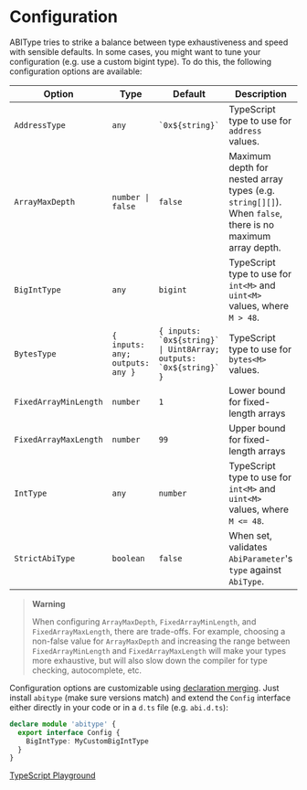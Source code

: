 # Configuration

ABIType tries to strike a balance between type exhaustiveness and speed with sensible defaults. In some cases, you might want to tune your configuration (e.g. use a custom bigint type). To do this, the following configuration options are available:

| Option                | Type                            | Default                                                               | Description                                                                                              |
| --------------------- | ------------------------------- | --------------------------------------------------------------------- | -------------------------------------------------------------------------------------------------------- |
| `AddressType`         | `any`                           | `` `0x${string}` ``                                                   | TypeScript type to use for `address` values.                                                             |
| `ArrayMaxDepth`       | `number \| false`               | `false`                                                               | Maximum depth for nested array types (e.g. `string[][]`). When `false`, there is no maximum array depth. |
| `BigIntType`          | `any`                           | `bigint`                                                              | TypeScript type to use for `int<M>` and `uint<M>` values, where `M > 48`.                                |
| `BytesType`           | `{ inputs: any; outputs: any }` | `` { inputs: `0x${string}` \| Uint8Array; outputs: `0x${string}` } `` | TypeScript type to use for `bytes<M>` values.                                                            |
| `FixedArrayMinLength` | `number`                        | `1`                                                                   | Lower bound for fixed-length arrays                                                                      |
| `FixedArrayMaxLength` | `number`                        | `99`                                                                  | Upper bound for fixed-length arrays                                                                      |
| `IntType`             | `any`                           | `number`                                                              | TypeScript type to use for `int<M>` and `uint<M>` values, where `M <= 48`.                               |
| `StrictAbiType`       | `boolean`                       | `false`                                                               | When set, validates `AbiParameter`'s `type` against `AbiType`.                                           |

> **Warning**
>
> When configuring `ArrayMaxDepth`, `FixedArrayMinLength`, and `FixedArrayMaxLength`, there are trade-offs. For example, choosing a non-false value for `ArrayMaxDepth` and increasing the range between `FixedArrayMinLength` and `FixedArrayMaxLength` will make your types more exhaustive, but will also slow down the compiler for type checking, autocomplete, etc.

Configuration options are customizable using [declaration merging](https://www.typescriptlang.org/docs/handbook/declaration-merging.html). Just install `abitype` (make sure versions match) and extend the `Config` interface either directly in your code or in a `d.ts` file (e.g. `abi.d.ts`):

```ts
declare module 'abitype' {
  export interface Config {
    BigIntType: MyCustomBigIntType
  }
}
```

[TypeScript Playground](https://www.typescriptlang.org/play?#code/JYWwDg9gTgLgBAbzgJQKYGcIBsBuqAmAwhAHYBmwA5nAL5xlQQhwDkAhgEbAwCeYqLAFCDe-OAFkehAK7oYTAEJUAkiRgAVPqjgBeOF0rA1cAGSJ6ECAC5WHNlBa1h+VAGMs97SAj5pWbexcogKIgnBwqAAekLBwRjCoUGRsrtrE5FSh4eFKlKoaWjaSMnKKKmqa-GFONMLBKBh+8HpomLgE6RSUANosufmVAgC6ggD0o9kAegD8gkA)
